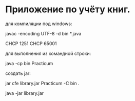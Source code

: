 # Приложение по учёту книг.
 для компиляции под windows:

 javac -encoding UTF-8 -d bin *.java

 CHCP 1251
 CHCP 65001

 для выполнения из командной строки:

 java -cp bin Practicum

 создать jar:

 jar cfe library.jar Practicum -C bin .

 java -jar library.jar 
